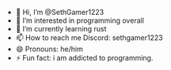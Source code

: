 - 👋 Hi, I’m @SethGamer1223
- 👀 I’m interested in programming overall
- 🌱 I’m currently learning rust
- 📫 How to reach me Discord: sethgamer1223
- 😄 Pronouns: he/him
- ⚡ Fun fact: i am addicted to programming. 

<!---
SethGamer1223/SethGamer1223 is a ✨ special ✨ repository because its `README.md` (this file) appears on your GitHub profile.
You can click the Preview link to take a look at your changes.
--->
